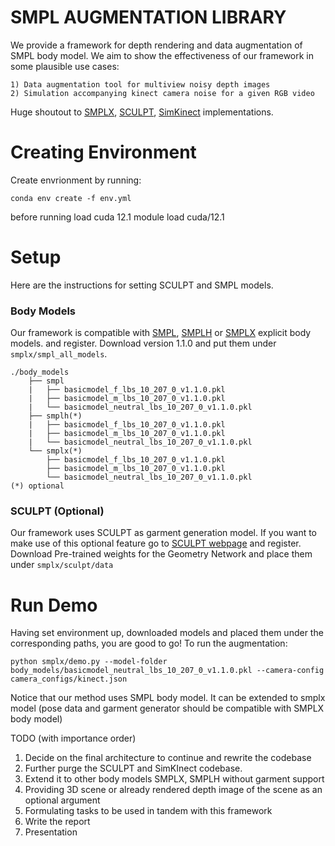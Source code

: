 # SMPL AUGMENTATION LIBRARY 

We provide a framework for depth rendering and data augmentation of SMPL body model. We aim to show the effectiveness of our framework in some plausible use cases:

    1) Data augmentation tool for multiview noisy depth images
    2) Simulation accompanying kinect camera noise for a given RGB video 


Huge shoutout to [SMPLX](https://github.com/vchoutas/smplx), [SCULPT](https://github.com/soubhiksanyal/SCULPT_release), [SimKinect](https://github.com/ankurhanda/simkinect) implementations. 

# Creating Environment 

Create envrionment by running:

```conda env create -f env.yml```

before running load cuda 12.1
module load cuda/12.1

# Setup 

Here are the instructions for setting SCULPT and SMPL models.  

### Body Models 

Our framework is compatible with [SMPL](https://smpl.is.tue.mpg.de/), [SMPLH](https://mano.is.tue.mpg.de) or [SMPLX](https://smpl-x.is.tue.mpg.de/) explicit body models. and register. Download version 1.1.0 and put them under `smplx/smpl_all_models`. 

```
./body_models
    ├── smpl
    |   ├── basicmodel_f_lbs_10_207_0_v1.1.0.pkl
    |   ├── basicmodel_m_lbs_10_207_0_v1.1.0.pkl
    |   └── basicmodel_neutral_lbs_10_207_0_v1.1.0.pkl   
    ├── smplh(*) 
    |   ├── basicmodel_f_lbs_10_207_0_v1.1.0.pkl
    |   ├── basicmodel_m_lbs_10_207_0_v1.1.0.pkl
    |   └── basicmodel_neutral_lbs_10_207_0_v1.1.0.pkl   
    └── smplx(*) 
        ├── basicmodel_f_lbs_10_207_0_v1.1.0.pkl
        ├── basicmodel_m_lbs_10_207_0_v1.1.0.pkl
        └── basicmodel_neutral_lbs_10_207_0_v1.1.0.pkl   
(*) optional
```

### SCULPT (Optional)

Our framework uses SCULPT as garment generation model. If you want to make use of this optional feature go to [SCULPT webpage](https://sculpt.is.tue.mpg.de/) and register. Download Pre-trained weights for the Geometry Network  and place them under `smplx/sculpt/data`

# Run Demo 

Having set environment up, downloaded models and placed them under the corresponding paths, you are good to go! To run the augmentation:

```python smplx/demo.py --model-folder body_models/basicmodel_neutral_lbs_10_207_0_v1.1.0.pkl --camera-config camera_configs/kinect.json``` 

Notice that our method uses SMPL body model. It can be extended to smplx model (pose data and garment generator should be compatible with SMPLX body model)


TODO (with importance order)

1) Decide on the final architecture to continue and rewrite the codebase
2) Further purge the SCULPT and SimKInect codebase.
3) Extend it to other body models SMPLX, SMPLH without garment support 
4) Providing 3D scene or already rendered depth image of the scene as an optional argument 
5) Formulating tasks to be used in tandem with this framework 
6) Write the report 
7) Presentation 
